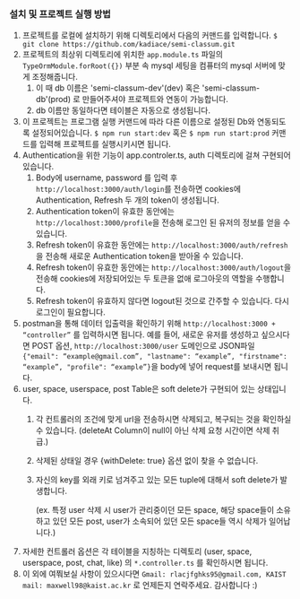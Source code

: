 ### 설치 및 프로젝트 실행 방법
1. 프로젝트를 로컬에 설치하기 위해 디렉토리에서 다음의 커맨드를 입력합니다.
    `$ git clone https://github.com/kadiace/semi-classum.git`
2. 프로젝트의 최상위 디렉토리에 위치한 `app.module.ts` 파일의 `TypeOrmModule.forRoot({})` 부분 속 mysql 세팅을 컴퓨터의 mysql 서버에 맞게 조정해줍니다.
    1. 이 때 db 이름은 'semi-classum-dev'(dev) 혹은 'semi-classum-db'(prod) 로 만들어주셔야 프로젝트와 연동이 가능합니다.
    2. db 이름만 동일하다면 테이블은 자동으로 생성됩니다.
3. 이 프로젝트는 프로그램 실행 커맨드에 따라 다른 이름으로 설정된 Db와 연동되도록 설정되어있습니다. `$ npm run start:dev` 혹은 `$ npm run start:prod` 커맨드를 입력해 프로젝트를 실행시키시면 됩니다.
4. Authentication을 위한 기능이 app.controler.ts, auth 디렉토리에 걸쳐 구현되어 있습니다.
    1. Body에 username, password 를 입력 후 `http://localhost:3000/auth/login`를 전송하면 cookies에 Authentication, Refresh 두 개의 token이 생성됩니다. 
    2. Authentication token이 유효한 동안에는 `http://localhost:3000/profile`을 전송해 로그인 된 유저의 정보를 얻을 수 있습니다.
    3. Refresh token이 유효한 동안에는 `http://localhost:3000/auth/refresh`을 전송해 새로운 Authentication token을 받아올 수 있습니다.
    4. Refresh token이 유효한 동안에는 `http://localhost:3000/auth/logout`을 전송해 cookies에 저장되어있는 두 토큰을 없애 로그아웃의 역할을 수행합니다.
    5. Refresh token이 유효하지 않다면 logout된 것으로 간주할 수 있습니다. 다시 로그인이 필요합니다.
5. postman을 통해 데이터 입출력을 확인하기 위해 `http://localhost:3000 + “controller”` 를 입력하시면 됩니다. 예를 들어, 새로운 유저를 생성하고 싶으시다면 POST 옵션,  `http://localhost:3000/user` 도메인으로 JSON파일 `{"email": “example@gmail.com”, "lastname": “example”, "firstname": “example”, "profile": “example”}`을 body에 넣어 request를 보내시면 됩니다.
6. user, space, userspace, post Table은 soft delete가 구현되어 있는 상태입니다. 
    1. 각 컨트롤러의 조건에 맞게 url을 전송하시면 삭제되고, 복구되는 것을 확인하실 수 있습니다. (deleteAt Column이 null이 아닌 삭제 요청 시간이면 삭제 취급.)
    2. 삭제된 상태일 경우 {withDelete: true} 옵션 없이 찾을 수 없습니다.
    3. 자신의 key를 외래 키로 넘겨주고 있는 모든 tuple에 대해서 soft delete가 발생합니다.

        (ex. 특정 user 삭제 시 user가 관리중이던 모든 space, 해당 space들이 소유하고 있던 모든 post, user가 소속되어 있던 모든 space들 역시 삭제가 일어납니다.)
8. 자세한 컨트롤러 옵션은 각 테이블을 지칭하는 디렉토리 (user, space, userspace, post, chat, like) 의 `*.controller.ts` 를 확인하시면 됩니다.
9. 이 외에 여쭤보실 사항이 있으시다면 `Gmail: rlacjfghks95@gmail.com, KAIST mail: maxwell98@kaist.ac.kr` 로 언제든지 연락주세요. 감사합니다 :)
